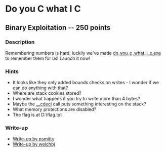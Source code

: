 # Do you C what I C

## Binary Exploitation -- 250 points

### Description

Remembering numbers is hard, luckily we've made [do\_you\_c\_what\_I\_c.exe](./do\_you\_c\_what\_I\_c.exe) to remember them for us! Launch it now!

### Hints

* It looks like they only added bounds checks on writes - I wonder if we can do anything with that?
* Where are stack cookies stored?
* I wonder what happens if you try to write more than 4 bytes?
* Maybe the [\_\_cdecl](https://docs.microsoft.com/en-us/cpp/cpp/cdecl?view=vs-2019) call puts something interesting on the stack?
* What memory protections are disabled?
* The flag is at D:\flag.txt


### Write-up

- [Write-up by psmitty](https://github.com/psmitty7373/ctf-writeups/tree/master/ACI-CS-2020/do_you_c_what_i_c)
- [Write-up by welchbj](https://github.com/welchbj/ctf/tree/master/writeups/2020/CyberStakes/do-you-c-what-i-see)
